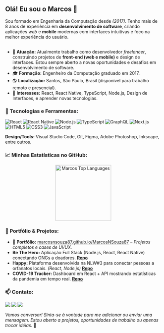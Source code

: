 ## Olá! Eu sou o Marcos 👋 

Sou formado em Engenharia da Computação desde *(2017)*. Tenho mais de 8 anos de experiência em **desenvolvimento de software**, criando aplicações *web* e **mobile** modernas com interfaces intuitivas e foco na melhor experiência do usuário.  
<br/>

- 💼 **Atuação:** Atualmente trabalho como desenvolvedor *freelancer*, construindo projetos de **front-end (web e mobile)** e design de interfaces. Estou sempre aberto a novas oportunidades e desafios em desenvolvimento de software.  
- 🎓 **Formação:** Engenheiro da Computação graduado em 2017.  
- 🌎 **Localização:** Santos, São Paulo, Brasil (disponível para trabalho remoto e presencial).  
- 🎯 **Interesses:** React, React Native, TypeScript, Node.js, Design de Interfaces, e aprender novas tecnologias.

### 🚀 Tecnologias e Ferramentas:

![React](https://img.shields.io/badge/React-20232A?style=for-the-badge&logo=react&logoColor=61DAFB) 
![React Native](https://img.shields.io/badge/React_Native-20232A?style=for-the-badge&logo=react&logoColor=61DAFB) 
![Node.js](https://img.shields.io/badge/Node.js-339933?style=for-the-badge&logo=nodedotjs&logoColor=white) 
![TypeScript](https://img.shields.io/badge/TypeScript-007ACC?style=for-the-badge&logo=typescript&logoColor=white) 
![GraphQL](https://img.shields.io/badge/GraphQL-E10098?style=for-the-badge&logo=graphql&logoColor=white) 
![Next.js](https://img.shields.io/badge/Next.js-000000?style=for-the-badge&logo=nextdotjs&logoColor=white)  
![HTML5](https://img.shields.io/badge/HTML5-E34F26?style=for-the-badge&logo=html5&logoColor=white) 
![CSS3](https://img.shields.io/badge/CSS3-1572B6?style=for-the-badge&logo=css3&logoColor=white) 
![JavaScript](https://img.shields.io/badge/JavaScript-F7DF1E?style=for-the-badge&logo=javascript&logoColor=black) 

**Design/Tools:**  Visual Studio Code, Git, Figma, Adobe Photoshop, Inkscape, entre outros.

### 📈 Minhas Estatísticas no GitHub:
<p align="center"> 
  <img height="180em" src="https://github-readme-stats.vercel.app/api/top-langs/?username=MarcosNSouza87&layout=compact&theme=radical" alt="Marcos Top Languages"/>
</p>

### 💼 Portfólio & Projetos:
- 🔗 **Portfólio:** [marcosnsouza87.github.io/MarcosNSouza87](https://marcosnsouza87.github.io/MarcosNSouza87/) – *Projetos completos e cases de UI/UX.*  
- **Be The Hero:** Aplicação Full Stack (Node.js, React, React Native) conectando ONGs a doadores. **[Repo](https://github.com/MarcosNSouza87/be-the-hero)**  
- **Happy:** Plataforma desenvolvida na NLW#3 para conectar pessoas a orfanatos locais. *(React, Node.js)* **[Repo](https://github.com/MarcosNSouza87/Happy-NLW-3)**  
- **COVID-19 Tracker:** Dashboard em React + API mostrando estatísticas da pandemia em tempo real. **[Repo](https://github.com/MarcosNSouza87/covid-19-tracker)**  

### 📫 Contato:

<p align="left">
  <a href="https://www.linkedin.com/in/marcosnsouza" alt="Linkedin">
  <img src="https://img.shields.io/badge/-Linkedin-0e76a8?style=for-the-badge&logo=Linkedin&logoColor=white&link=https://www.linkedin.com/in/marcosnsouza" /></a>

  <a href="https://www.outlook.com/nipfhire/" alt="Instagram">
  <img src="https://img.shields.io/badge/-Instagram-DF0174?style=for-the-badge&logo=instagram&logoColor=white&link=https://www.instagram.com/nipfhire/"/></a>
  
   <a href="https://api.whatsapp.com/send?phone=5513991427167" alt="Whatsapp">
  <img src="https://img.shields.io/badge/-Whatsapp-25D366?style=for-the-badge&logo=whatsapp&logoColor=white&link=https://api.whatsapp.com/send?phone=5513991427167"/></a>
</p>  

*Vamos conversar! Sinta-se à vontade para me adicionar ou enviar uma mensagem. Estou aberto a projetos, oportunidades de trabalho ou apenas trocar idéias.* 🚀
